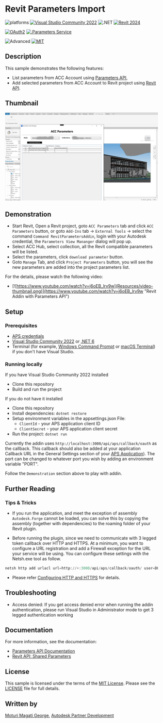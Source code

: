 # Revit Parameters Import

![platforms](https://img.shields.io/badge/platform-windows-lightgray.svg)
[![Visual Studio Community 2022](https://img.shields.io/badge/Visual%20Studio-2022-green.svg)](https://visualstudio.microsoft.com/vs/community/)
![.NET](https://img.shields.io/badge/.NET%20Framework-4.8-blue.svg)
[![Revit 2024](https://img.shields.io/badge/Revit-2024-lightgrey.svg)](http://autodesk.com/revit)

[![OAuth2](https://img.shields.io/badge/OAuth2-v2-green.svg)](http://developer.autodesk.com/)
[![.Parameters Service](https://img.shields.io/badge/Parameters%20-v1-green.svg)](https://aps.autodesk.com/en/docs/parameters/v1/overview/introduction/)


![Advanced](https://img.shields.io/badge/Level-Advanced-red.svg)
[![MIT](https://img.shields.io/badge/License-MIT-blue.svg)](http://opensource.org/licenses/MIT)


## Description

This sample demonstrates the following features:
- List parameters from ACC Account using [Parameters API](https://aps.autodesk.com/en/docs/parameters/v1/overview/introduction/),
- Add selected parameters from ACC Account to Revit project using [Revit API](https://help.autodesk.com/view/RVT/2024/ENU/?guid=Revit_API_Revit_API_Developers_Guide_Basic_Interaction_with_Revit_Elements_Parameters_Shared_Parameters_html). 


## Thumbnail

![thumbnail](Resources/parameters_thumbail.png)


## Demonstration
- Start Revit, Open a Revit project, goto `ACC Parameters` tab and click `ACC Parameters` button, or goto `Add-Ins` tab -> `External Tools` -> select the command `Command RevitParametersAddin`, login with your Autodesk credential, the `Parameters View Mananger` dialog will pop up.
- Select ACC Hub, select collection, all the Revit compatible parameters will be listed.
- Select the parameters, click `download parameter` button. 
- Goto `Manage` Tab, and click `Project Parameters` button, you will see the new parameters are added into the project parameters list.

For the details, please watch the following video:

- [![https://www.youtube.com/watch?v=j6oEB_lrv9w](Resources/video-thumbnail.png)](https://www.youtube.com/watch?v=j6oEB_lrv9w "Revit Addin with Parameters API")

## Setup

### Prerequisites

- [APS credentials](https://forge.autodesk.com/en/docs/oauth/v2/tutorials/create-app)
- [Visual Studio Community 2022](https://visualstudio.microsoft.com/vs/community/) or [.NET 6](https://dotnet.microsoft.com/en-us/download/dotnet/6.0)
- Terminal (for example, [Windows Command Prompt](https://en.wikipedia.org/wiki/Cmd.exe) 
or [macOS Terminal](https://support.apple.com/guide/terminal/welcome/mac)) if you don't have Visual Studio.

### Running locally
If you have Visual Studio Community 2022 installed
- Clone this repository
- Build and run the project

If you do not have it installed
- Clone this repository
- Install dependencies: `dotnet restore`
- Setup environment variables in the appsettings.json File:
  - `ClientId` - your APS application client ID
  - `ClientSecret` - your APS application client secret
- Run the project: `dotnet run`

Currently the addin uses `http://localhost:3000/api/aps/callback/oauth` as the callback. This callback should also be added at your application Callback URL in the General Settings section of your [APS Application](https://aps.autodesk.com/myapps/)). The port can be changed to whatever port you wish by adding an environment variable "PORT".

Follow the `Demonstration` section above to play with addin.

## Further Reading
### Tips & Tricks
- If you run the application, and meet the exception of assembly `Autodesk.Forge` cannot be loaded, you can solve this by copying the assembly (together with dependencies) to the roaming folder of your Revit plugin.

- Before running the plugin, since we need to communicate with 3 legged token callback over HTTP and HTTPS. At a minimum, you want to configure a URL registration and add a Firewall exception for the URL your service will be using. You can configure these settings with the Netsh.exe tool as follow. 
```powershell
netsh http add urlacl url=http://+:3000/api/aps/callback/oauth/ user=DOMAIN\user
```
- Please refer [Configuring HTTP and HTTPS](https://docs.microsoft.com/en-us/dotnet/framework/wcf/feature-details/configuring-http-and-https?redirectedfrom=MSDN) for details.

## Troubleshooting

- Access denied: If you get access denied error when running the addin authentication, please run Visual Studio in Administrator mode to get 3 legged authentication working


## Documentation

For more information, see the documentation:

- [Parameters API Documentation](https://aps.autodesk.com/autodesk-parameters-api-cover-page)
- [Revit API: Shared Parameters](https://help.autodesk.com/view/RVT/2024/ENU/?guid=Revit_API_Revit_API_Developers_Guide_Basic_Interaction_with_Revit_Elements_Parameters_Shared_Parameters_html)

## License

This sample is licensed under the terms of the [MIT License](http://opensource.org/licenses/MIT). Please see the [LICENSE](LICENSE) file for full details.

## Written by
[Moturi Magati George](https://www.linkedin.com/in/moturigeorge/), [Autodesk Partner Development](http://aps.autodesk.com)
